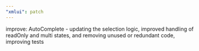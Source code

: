 ```yaml
---
"xmlui": patch
---
```


improve: AutoComplete - updating the selection logic, improved handling of readOnly and multi states, and removing unused or redundant code, improving tests

